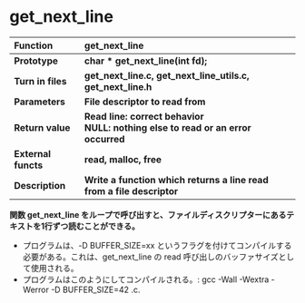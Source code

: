 # get_next_line

|Function         | get_next_line                 |
|:-----------------|:-------------------------------|
|**Prototype**        | **char * get_next_line(int fd);** |
|**Turn in files**    | **get_next_line.c, get_next_line_utils.c,<br>get_next_line.h** |
|**Parameters**       | **File descriptor to read from**  |
|**Return value**     | **Read line: correct behavior<br>NULL: nothing else to read or an error occurred** |
|**External functs**  | **read, malloc, free**            |
|**Description**      | **Write a function which returns a line read from a file descriptor** |

**関数 get_next_line をループで呼び出すと、ファイルディスクリプターにあるテキストを1行ずつ読むことができる。**
  
- プログラムは、-D BUFFER_SIZE=xx というフラグを付けてコンパイルする必要がある。これは、get_next_line の read 呼び出しのバッファサイズとして使用される。
- プログラムはこのようにしてコンパイルされる。: gcc -Wall -Wextra -Werror -D BUFFER_SIZE=42 <files>.c.
